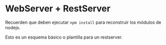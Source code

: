 # WebServer + RestServer

Recuerden que deben ejecutar ```npm install``` para reconstruir los módulos de nodejs.

Esto es un esquema básico o plantilla para un restserver.
